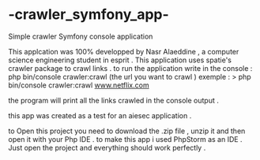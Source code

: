 # -crawler_symfony_app-
Simple crawler Symfony console application 

This applcation was 100% developped by Nasr Alaeddine , a computer science engineering student in esprit .
This application uses spatie's crawler package to crawl links . 
to run the application write in the console : php bin/console crawler:crawl (the url you want to crawl ) 
exemple : > php bin/console crawler:crawl www.netflix.com 

the program will print all the links crawled in the console output . 

this app was created as a test for an aiesec application .

to Open this project you need to download the .zip file , unzip it and then open it with your Php IDE . 
to make this app i used PhpStorm as an IDE . 
Just open the project and everything should work perfectly . 
